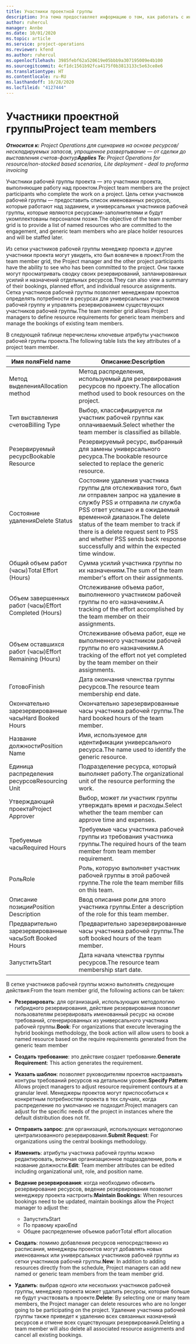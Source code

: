 ```yaml
---
title: Участники проектной группы
description: Эта тема предоставляет информацию о том, как работать с информацией об участниках рабочей группы проекта, атрибутами и расписанием.
author: ruhercul
manager: Annbe
ms.date: 10/01/2020
ms.topic: article
ms.service: project-operations
ms.reviewer: kfend
ms.author: ruhercul
ms.openlocfilehash: 3985febf62a520619e05bbb9a307195009e4b100
ms.sourcegitcommit: 4cf1dc1561b92fca4175f0b3813133c5e63ce8e6
ms.translationtype: HT
ms.contentlocale: ru-RU
ms.lasthandoff: 10/28/2020
ms.locfileid: "4127444"
---
```

# <a name="project-team-members"></a><span data-ttu-id="3bf29-103">Участники проектной группы</span><span class="sxs-lookup"><span data-stu-id="3bf29-103">Project team members</span></span>

<span data-ttu-id="3bf29-104">_**Относится к:** Project Operations для сценариев на основе ресурсов/нескладируемых запасов, упрощенное развертывание — от сделки до выставления счетов-фактур_</span><span class="sxs-lookup"><span data-stu-id="3bf29-104">_**Applies To:** Project Operations for resource/non-stocked based scenarios, Lite deployment - deal to proforma invoicing_</span></span>

<span data-ttu-id="3bf29-105">Участники рабочей группы проекта — это участники проекта, выполняющие работу над проектом.</span><span class="sxs-lookup"><span data-stu-id="3bf29-105">Project team members are the project participants who complete the work on a project.</span></span> <span data-ttu-id="3bf29-106">Цель сетки участников рабочей группы — предоставить список именованных ресурсов, которые работают над заданием, и универсальных участников рабочей группы, которые являются ресурсами-заполнителями и будут укомплектованы персоналом позже.</span><span class="sxs-lookup"><span data-stu-id="3bf29-106">The objective of the team member grid is to provide a list of named resources who are committed to the engagement, and generic team members who are place holder resources and will be staffed later.</span></span>

<span data-ttu-id="3bf29-107">Из сетки участников рабочей группы менеджер проекта и другие участники проекта могут увидеть, кто был вовлечен в проект.</span><span class="sxs-lookup"><span data-stu-id="3bf29-107">From the team member grid, the Project manager and the other project participants have the ability to see who has been committed to the project.</span></span> <span data-ttu-id="3bf29-108">Они также могут просматривать сводку своих резервирований, запланированных усилий и назначений отдельных ресурсов.</span><span class="sxs-lookup"><span data-stu-id="3bf29-108">They can also view a summary of their bookings, planned effort, and individual resource assignments.</span></span> <span data-ttu-id="3bf29-109">Сетка участников рабочей группы позволяет менеджерам проектов определять потребности в ресурсах для универсальных участников рабочей группу и управлять резервированием существующих участников рабочей группы.</span><span class="sxs-lookup"><span data-stu-id="3bf29-109">The team member grid allows Project managers to define resource requirements for generic team members and manage the bookings of existing team members.</span></span>

<span data-ttu-id="3bf29-110">В следующей таблице перечислены ключевые атрибуты участников рабочей группы проекта.</span><span class="sxs-lookup"><span data-stu-id="3bf29-110">The following table lists the key attributes of a project team member.</span></span>

| <span data-ttu-id="3bf29-111">Имя поля</span><span class="sxs-lookup"><span data-stu-id="3bf29-111">Field name</span></span>          | <span data-ttu-id="3bf29-112">Описание:</span><span class="sxs-lookup"><span data-stu-id="3bf29-112">Description</span></span>                                                                                                                                                                  |
|--------------------------|-----------------------------------------------------------------------------------------------------------------------------------------------------------------------------------|
| <span data-ttu-id="3bf29-113">Метод выделения</span><span class="sxs-lookup"><span data-stu-id="3bf29-113">Allocation method</span></span>        | <span data-ttu-id="3bf29-114">Метод распределения, используемый для резервирования ресурсов по проекту.</span><span class="sxs-lookup"><span data-stu-id="3bf29-114">The allocation method used to book resources on the project.</span></span>                                                                         |
| <span data-ttu-id="3bf29-115">Тип выставления счетов</span><span class="sxs-lookup"><span data-stu-id="3bf29-115">Billing Type</span></span>             | <span data-ttu-id="3bf29-116">Выбор, классифицируется ли участник рабочей группы как оплачиваемый.</span><span class="sxs-lookup"><span data-stu-id="3bf29-116">Select whether the team member is classified as billable.</span></span>                                                                                                                                       |
| <span data-ttu-id="3bf29-117">Резервируемый ресурс</span><span class="sxs-lookup"><span data-stu-id="3bf29-117">Bookable Resource</span></span>        | <span data-ttu-id="3bf29-118">Резервируемый ресурс, выбранный для замены универсального ресурса.</span><span class="sxs-lookup"><span data-stu-id="3bf29-118">The bookable resource selected to replace the generic resource.</span></span>                                                                                                                   |
| <span data-ttu-id="3bf29-119">Состояние удаления</span><span class="sxs-lookup"><span data-stu-id="3bf29-119">Delete Status</span></span>            | <span data-ttu-id="3bf29-120">Состояние удаления участника группы для отслеживания того, был ли отправлен запрос на удаление в службу PSS и отправила ли служба PSS ответ успешно и в ожидаемый временной диапазон.</span><span class="sxs-lookup"><span data-stu-id="3bf29-120">The delete status of the team member to track if there is a delete request sent to PSS and whether PSS sends back response successfully and within the expected time window.</span></span> |
| <span data-ttu-id="3bf29-121">Общий объем работ (часы)</span><span class="sxs-lookup"><span data-stu-id="3bf29-121">Total Effort (Hours)</span></span>     | <span data-ttu-id="3bf29-122">Сумма усилий участника группы по их назначениям.</span><span class="sxs-lookup"><span data-stu-id="3bf29-122">The sum of the team member's effort on their assignments.</span></span>                                                                                                                         |
| <span data-ttu-id="3bf29-123">Объем завершенных работ (часы)</span><span class="sxs-lookup"><span data-stu-id="3bf29-123">Effort Completed (Hours)</span></span> | <span data-ttu-id="3bf29-124">Отслеживание объема работ, выполненного участником рабочей группы по его назначениям.</span><span class="sxs-lookup"><span data-stu-id="3bf29-124">A tracking of the effort accomplished by the team member on their assignments.</span></span>                                                                                           |
| <span data-ttu-id="3bf29-125">Объем оставшихся работ (часы)</span><span class="sxs-lookup"><span data-stu-id="3bf29-125">Effort Remaining (Hours)</span></span> | <span data-ttu-id="3bf29-126">Отслеживание объема работ, еще не выполненного участником рабочей группы по его назначениям.</span><span class="sxs-lookup"><span data-stu-id="3bf29-126">A tracking of the effort not yet completed by the team member on their assignments.</span></span>                                                                                    |
| <span data-ttu-id="3bf29-127">Готово</span><span class="sxs-lookup"><span data-stu-id="3bf29-127">Finish</span></span>                   | <span data-ttu-id="3bf29-128">Дата окончания членства группы ресурсов.</span><span class="sxs-lookup"><span data-stu-id="3bf29-128">The resource team membership end date.</span></span>                                                                                                                                            |
| <span data-ttu-id="3bf29-129">Окончательно зарезервированные часы</span><span class="sxs-lookup"><span data-stu-id="3bf29-129">Hard Booked Hours</span></span>        | <span data-ttu-id="3bf29-130">Окончательно зарезервированные часы участника рабочей группы.</span><span class="sxs-lookup"><span data-stu-id="3bf29-130">The hard booked hours of the team member.</span></span>                                                                                                                                                                |
| <span data-ttu-id="3bf29-131">Название должности</span><span class="sxs-lookup"><span data-stu-id="3bf29-131">Position Name</span></span>            | <span data-ttu-id="3bf29-132">Имя, используемое для идентификации универсального ресурса.</span><span class="sxs-lookup"><span data-stu-id="3bf29-132">The name used to identify the generic resource.</span></span>                                                                                                                                   |
| <span data-ttu-id="3bf29-133">Единица распределения ресурсов</span><span class="sxs-lookup"><span data-stu-id="3bf29-133">Resourcing Unit</span></span>          | <span data-ttu-id="3bf29-134">Подразделение ресурса, который выполняет работу.</span><span class="sxs-lookup"><span data-stu-id="3bf29-134">The organizational unit of the resource performing the work.</span></span>                                                                                                                      |
| <span data-ttu-id="3bf29-135">Утверждающий проекта</span><span class="sxs-lookup"><span data-stu-id="3bf29-135">Project Approver</span></span>         | <span data-ttu-id="3bf29-136">Выбор, может ли участник группы утверждать время и расходы.</span><span class="sxs-lookup"><span data-stu-id="3bf29-136">Select whether the team member can approve time and expenses.</span></span>                                                                                                                     |
| <span data-ttu-id="3bf29-137">Требуемые часы</span><span class="sxs-lookup"><span data-stu-id="3bf29-137">Required Hours</span></span>           | <span data-ttu-id="3bf29-138">Требуемые часы участника рабочей группы из требования участника группы.</span><span class="sxs-lookup"><span data-stu-id="3bf29-138">The required hours of the team member from team member requirement.</span></span>                                                                                                                       |
| <span data-ttu-id="3bf29-139">Роль</span><span class="sxs-lookup"><span data-stu-id="3bf29-139">Role</span></span>                     | <span data-ttu-id="3bf29-140">Роль, которую выполняет участник рабочей группы в этой рабочей группе.</span><span class="sxs-lookup"><span data-stu-id="3bf29-140">The role the team member fills on this team.</span></span>                                                                                                                                |
| <span data-ttu-id="3bf29-141">Описание позиции</span><span class="sxs-lookup"><span data-stu-id="3bf29-141">Position Description</span></span>     | <span data-ttu-id="3bf29-142">Ввод описания роли для этого участника группы.</span><span class="sxs-lookup"><span data-stu-id="3bf29-142">Enter a description of the role for this team member.</span></span>                                                                                                                             |
| <span data-ttu-id="3bf29-143">Предварительно зарезервированные часы</span><span class="sxs-lookup"><span data-stu-id="3bf29-143">Soft Booked Hours</span></span>        | <span data-ttu-id="3bf29-144">Предварительно зарезервированные часы участника рабочей группы.</span><span class="sxs-lookup"><span data-stu-id="3bf29-144">The soft booked hours of the team member.</span></span>                                                                                                                                                                 |
| <span data-ttu-id="3bf29-145">Запустить</span><span class="sxs-lookup"><span data-stu-id="3bf29-145">Start</span></span>                    | <span data-ttu-id="3bf29-146">Дата начала членства группы ресурсов.</span><span class="sxs-lookup"><span data-stu-id="3bf29-146">The resource team membership start date.</span></span>                                                                                                                                          |

<span data-ttu-id="3bf29-147">В сетке участников рабочей группы можно выполнять следующие действия:</span><span class="sxs-lookup"><span data-stu-id="3bf29-147">From the team member grid, the following actions can be taken:</span></span>

- <span data-ttu-id="3bf29-148">**Резервировать**: для организаций, использующих методологию гибридного резервирования, действие резервирования позволит пользователям резервировать именованный ресурс на основе требований, сгенерированных из универсального участника рабочей группы.</span><span class="sxs-lookup"><span data-stu-id="3bf29-148">**Book**: For organizations that execute leveraging the hybrid bookings methodology, the book action will allow users to book a named resource based on the require requirements generated from the generic team member</span></span>
- <span data-ttu-id="3bf29-149">**Создать требование**: это действие создает требование.</span><span class="sxs-lookup"><span data-stu-id="3bf29-149">**Generate Requirement**: This action generates the requirement.</span></span>
- <span data-ttu-id="3bf29-150">**Указать шаблон**: позволяет руководителям проектов настраивать контуры требований ресурсов на детальном уровне.</span><span class="sxs-lookup"><span data-stu-id="3bf29-150">**Specify Pattern**: Allows project managers to adjust resource requirement contours at a granular level.</span></span> <span data-ttu-id="3bf29-151">Менеджеры проектов могут приспособиться к конкретным потребностям проекта в тех случаях, когда распределение по умолчанию не подходит.</span><span class="sxs-lookup"><span data-stu-id="3bf29-151">Project managers can adjust for the specific needs of the project in instances where the default distribution does not fit.</span></span>
- <span data-ttu-id="3bf29-152">**Отправить запрос**: для организаций, использующих методологию централизованного резервирования.</span><span class="sxs-lookup"><span data-stu-id="3bf29-152">**Submit Request**: For organizations using the central bookings methodology.</span></span>
- <span data-ttu-id="3bf29-153">**Изменить**: атрибуты участника рабочей группы можно редактировать, включая организационное подразделение, роль и название должности.</span><span class="sxs-lookup"><span data-stu-id="3bf29-153">**Edit**: Team member attributes can be edited including organizational unit, role, and position name.</span></span>
- <span data-ttu-id="3bf29-154">**Ведение резервирования**: когда необходимо обновить резервирование ресурсов, ведение резервирования позволит менеджеру проекта настроить:</span><span class="sxs-lookup"><span data-stu-id="3bf29-154">**Maintain Bookings**: When resources bookings need to be updated, maintain bookings allow the Project manager to adjust the:</span></span>

    - <span data-ttu-id="3bf29-155">Запустить</span><span class="sxs-lookup"><span data-stu-id="3bf29-155">Start</span></span>
    - <span data-ttu-id="3bf29-156">По правому краю</span><span class="sxs-lookup"><span data-stu-id="3bf29-156">End</span></span>
    - <span data-ttu-id="3bf29-157">Общее распределение объемов работ</span><span class="sxs-lookup"><span data-stu-id="3bf29-157">Total effort allocation</span></span>

- <span data-ttu-id="3bf29-158">**Создать**: помимо добавления ресурсов непосредственно из расписания, менеджеры проектов могут добавлять новых именованных или универсальных участников рабочей группы из сетки участников рабочей группы.</span><span class="sxs-lookup"><span data-stu-id="3bf29-158">**New**: In addition to adding resources directly from the schedule, Project managers can add new named or generic team members from the team member grid.</span></span>
- <span data-ttu-id="3bf29-159">**Удалить**: выбрав одного или нескольких участников рабочей группы, менеджер проекта может удалить ресурсы, которые больше не будут участвовать в проекте.</span><span class="sxs-lookup"><span data-stu-id="3bf29-159">**Delete**: By selecting one or many team members, the Project manager can delete resources who are no longer going to be participating on the project.</span></span> <span data-ttu-id="3bf29-160">Удаление участника рабочей группы также приведет к удалению всех связанных назначений ресурсов и отмене всех существующих резервирований.</span><span class="sxs-lookup"><span data-stu-id="3bf29-160">Deleting a team member will also delete all associated resource assignments and  cancel all existing bookings.</span></span>
